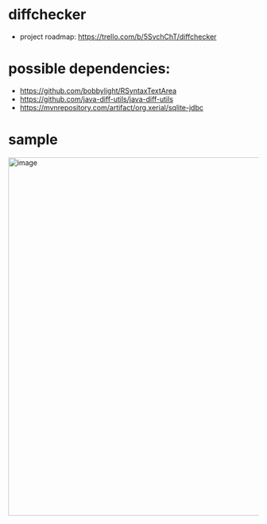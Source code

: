 # diffchecker
- project roadmap: https://trello.com/b/5SvchChT/diffchecker

# possible dependencies: 
- https://github.com/bobbylight/RSyntaxTextArea
- https://github.com/java-diff-utils/java-diff-utils
- https://mvnrepository.com/artifact/org.xerial/sqlite-jdbc

# sample
<img width="1082" height="722" alt="image" src="https://github.com/user-attachments/assets/d34344be-a37d-4286-9ca9-f71024d1a530" />
